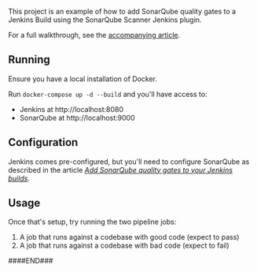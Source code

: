 This project is an example of how to add SonarQube quality gates to
a Jenkins Build using the SonarQube Scanner Jenkins plugin.

For a full walkthrough, see the [accompanying article](https://tomgregory.com/sonarqube-quality-gates-in-jenkins-build-pipeline).

## Running

Ensure you have a local installation of Docker.

Run `docker-compose up -d --build` and you'll have access to:

* Jenkins at http://localhost:8080
* SonarQube at http://localhost:9000

## Configuration

Jenkins comes pre-configured, but you'll need to configure SonarQube
as described in the article *[Add SonarQube quality gates to your Jenkins builds](https://tomgregory.com/sonarqube-quality-gates-in-jenkins-build-pipeline#configure-sonarqube)*.

## Usage

Once that's setup, try running the two pipeline jobs:

1. A job that runs against a codebase with good code (expect to pass)
1. A job that runs against a codebase with bad code (expect to fail)

####END###

